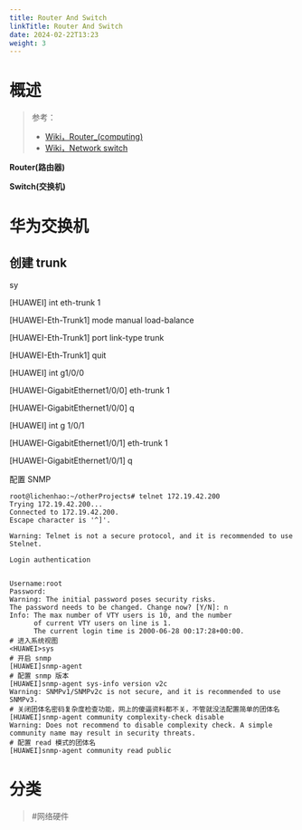 ```yaml
---
title: Router And Switch
linkTitle: Router And Switch
date: 2024-02-22T13:23
weight: 3
---
```


# 概述

> 参考：
> 
> - [Wiki，Router_(computing)](https://en.wikipedia.org/wiki/Router_(computing))
> - [Wiki，Network switch](https://en.wikipedia.org/wiki/Network_switch)

**Router(路由器)**

**Switch(交换机)**

# 华为交换机

## 创建 trunk

sy

\[HUAWEI] int eth-trunk 1

\[HUAWEI-Eth-Trunk1] mode manual load-balance

\[HUAWEI-Eth-Trunk1] port link-type trunk

\[HUAWEI-Eth-Trunk1] quit

\[HUAWEI] int g1/0/0

\[HUAWEI-GigabitEthernet1/0/0] eth-trunk 1

\[HUAWEI-GigabitEthernet1/0/0] q

\[HUAWEI] int g 1/0/1

\[HUAWEI-GigabitEthernet1/0/1] eth-trunk 1

\[HUAWEI-GigabitEthernet1/0/1] q

配置 SNMP

    root@lichenhao:~/otherProjects# telnet 172.19.42.200
    Trying 172.19.42.200...
    Connected to 172.19.42.200.
    Escape character is '^]'.

    Warning: Telnet is not a secure protocol, and it is recommended to use Stelnet.

    Login authentication


    Username:root
    Password:
    Warning: The initial password poses security risks.
    The password needs to be changed. Change now? [Y/N]: n
    Info: The max number of VTY users is 10, and the number
          of current VTY users on line is 1.
          The current login time is 2000-06-28 00:17:28+00:00.
    # 进入系统视图
    <HUAWEI>sys
    # 开启 snmp
    [HUAWEI]snmp-agent
    # 配置 snmp 版本
    [HUAWEI]snmp-agent sys-info version v2c
    Warning: SNMPv1/SNMPv2c is not secure, and it is recommended to use SNMPv3.
    # 关闭团体名密码复杂度检查功能，网上的傻逼资料都不关，不管就没法配置简单的团体名
    [HUAWEI]snmp-agent community complexity-check disable
    Warning: Does not recommend to disable complexity check. A simple community name may result in security threats.
    # 配置 read 模式的团体名
    [HUAWEI]snmp-agent community read public

# 分类

> #网络硬件
